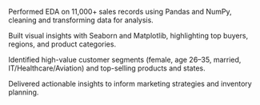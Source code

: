 Performed EDA on 11,000+ sales records using Pandas and NumPy, cleaning and transforming data for analysis.

Built visual insights with Seaborn and Matplotlib, highlighting top buyers, regions, and product categories.

Identified high-value customer segments (female, age 26–35, married, IT/Healthcare/Aviation) and top-selling products and states.

Delivered actionable insights to inform marketing strategies and inventory planning.
